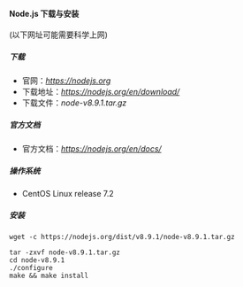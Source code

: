 
#### Node.js 下载与安装

(以下网址可能需要科学上网)

##### 下载
* 官网：*https://nodejs.org*
* 下载地址：*https://nodejs.org/en/download/*
* 下载文件：*node-v8.9.1.tar.gz*

##### 官方文档
* 官方文档：*https://nodejs.org/en/docs/*

##### 操作系统
* CentOS Linux release 7.2

##### 安装
```
wget -c https://nodejs.org/dist/v8.9.1/node-v8.9.1.tar.gz

tar -zxvf node-v8.9.1.tar.gz
cd node-v8.9.1
./configure
make && make install
```
